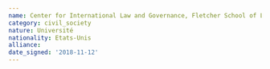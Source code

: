 ```yaml
---
name: Center for International Law and Governance, Fletcher School of Law and Diplomacy at Tufts University
category: civil_society
nature: Université
nationality: Etats-Unis
alliance: 
date_signed: '2018-11-12'
---
```

    